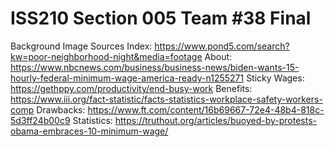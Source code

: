 # ISS210 Section 005 Team #38 Final
Background Image Sources
Index: https://www.pond5.com/search?kw=poor-neighborhood-night&media=footage
About: https://www.nbcnews.com/business/business-news/biden-wants-15-hourly-federal-minimum-wage-america-ready-n1255271
Sticky Wages: https://gethppy.com/productivity/end-busy-work
Benefits: https://www.iii.org/fact-statistic/facts-statistics-workplace-safety-workers-comp
Drawbacks: https://www.ft.com/content/16b69667-72e4-48b4-818c-5d3ff24b00c9
Statistics: https://truthout.org/articles/buoyed-by-protests-obama-embraces-10-minimum-wage/
